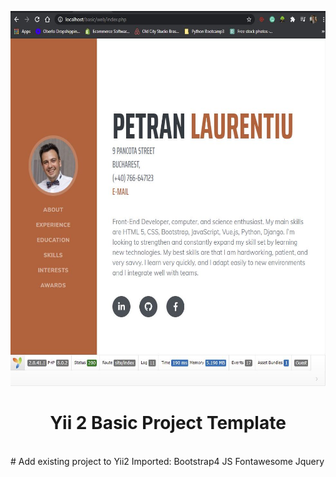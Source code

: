

<p align="center">
    <a href="#" target="_blank">
        <img src="/web/img/preview.JPG" height="600px">
    </a>
    <h1 align="center">Yii 2 Basic Project Template</h1>
    <br>
# Add existing project to Yii2
Imported:
Bootstrap4
JS
Fontawesome
Jquery
</p>


